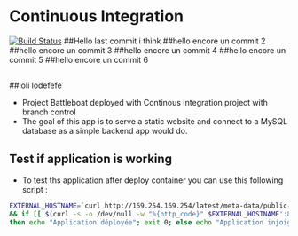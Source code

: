 #  Continuous Integration
[![Build Status](http://ec2-54-175-79-54.compute-1.amazonaws.com/buildStatus/icon?job=project-2804-devCI)](http://ec2-54-175-79-54.compute-1.amazonaws.com/job/project-2804-devCI/)
##Hello last commit i think
##hello encore un commit 2
##hello encore un commit 3
##hello encore un commit 4
##hello encore un commit 5
##hello encore un commit 6
##
##loli lodefefe
- Project Battleboat deployed with Continous Integration project with branch control
- The goal of this app is to serve a static website and connect to a MySQL database as a simple backend app would do.

## Test if application is working

- To test ths application after deploy container you can use this following script :

```sh
EXTERNAL_HOSTNAME=`curl http://169.254.169.254/latest/meta-data/public-hostname`\
&& if [[ $(curl -s -o /dev/null -w "%{http_code}" $EXTERNAL_HOSTNAME':8181/health') == 200 ]];\
then echo "Application déployée"; exit 0; else echo "Application injoignable"; exit 1; fi
```

